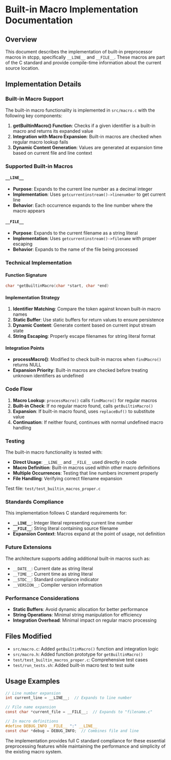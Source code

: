 # Built-in Macro Implementation Documentation

## Overview

This document describes the implementation of built-in preprocessor macros in stcpp, specifically `__LINE__` and `__FILE__`. These macros are part of the C standard and provide compile-time information about the current source location.

## Implementation Details

### Built-in Macro Support

The built-in macro functionality is implemented in `src/macro.c` with the following key components:

1. **getBuiltinMacro() Function**: Checks if a given identifier is a built-in macro and returns its expanded value
2. **Integration with Macro Expansion**: Built-in macros are checked when regular macro lookup fails
3. **Dynamic Content Generation**: Values are generated at expansion time based on current file and line context

### Supported Built-in Macros

#### `__LINE__`
- **Purpose**: Expands to the current line number as a decimal integer
- **Implementation**: Uses `getcurrentinstream()->linenumber` to get current line
- **Behavior**: Each occurrence expands to the line number where the macro appears

#### `__FILE__`
- **Purpose**: Expands to the current filename as a string literal
- **Implementation**: Uses `getcurrentinstream()->filename` with proper escaping
- **Behavior**: Expands to the name of the file being processed

### Technical Implementation

#### Function Signature
```c
char *getBuiltinMacro(char *start, char *end)
```

#### Implementation Strategy
1. **Identifier Matching**: Compare the token against known built-in macro names
2. **Static Buffer**: Use static buffers for return values to ensure persistence
3. **Dynamic Content**: Generate content based on current input stream state
4. **String Escaping**: Properly escape filenames for string literal format

#### Integration Points
- **processMacro()**: Modified to check built-in macros when `findMacro()` returns NULL
- **Expansion Priority**: Built-in macros are checked before treating unknown identifiers as undefined

### Code Flow

1. **Macro Lookup**: `processMacro()` calls `findMacro()` for regular macros
2. **Built-in Check**: If no regular macro found, calls `getBuiltinMacro()`
3. **Expansion**: If built-in macro found, uses `replaceBuf()` to substitute value
4. **Continuation**: If neither found, continues with normal undefined macro handling

### Testing

The built-in macro functionality is tested with:
- **Direct Usage**: `__LINE__` and `__FILE__` used directly in code
- **Macro Definition**: Built-in macros used within other macro definitions
- **Multiple Occurrences**: Testing that line numbers increment properly
- **File Handling**: Verifying correct filename expansion

Test file: `test/test_builtin_macros_proper.c`

### Standards Compliance

This implementation follows C standard requirements for:
- **`__LINE__`**: Integer literal representing current line number
- **`__FILE__`**: String literal containing source filename
- **Expansion Context**: Macros expand at the point of usage, not definition

### Future Extensions

The architecture supports adding additional built-in macros such as:
- `__DATE__`: Current date as string literal
- `__TIME__`: Current time as string literal  
- `__STDC__`: Standard compliance indicator
- `__VERSION__`: Compiler version information

### Performance Considerations

- **Static Buffers**: Avoid dynamic allocation for better performance
- **String Operations**: Minimal string manipulation for efficiency
- **Integration Overhead**: Minimal impact on regular macro processing

## Files Modified

- `src/macro.c`: Added `getBuiltinMacro()` function and integration logic
- `src/macro.h`: Added function prototype for `getBuiltinMacro()`
- `test/test_builtin_macros_proper.c`: Comprehensive test cases
- `test/run_tests.sh`: Added built-in macro test to test suite

## Usage Examples

```c
// Line number expansion
int current_line = __LINE__;  // Expands to line number

// File name expansion  
const char *current_file = __FILE__;  // Expands to "filename.c"

// In macro definitions
#define DEBUG_INFO __FILE__ ":" __LINE__
const char *debug = DEBUG_INFO;  // Combines file and line
```

The implementation provides full C standard compliance for these essential preprocessing features while maintaining the performance and simplicity of the existing macro system.

